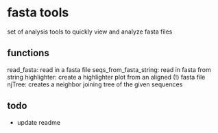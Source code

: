 # fasta tools
set of analysis tools to quickly view and analyze fasta files

## functions
read_fasta: read in a fasta file
seqs_from_fasta_string: read in fasta from string
highlighter: create a highlighter plot from an aligned (!) fasta file
njTree: creates a neighbor joining tree of the given sequences

## todo
* update readme
